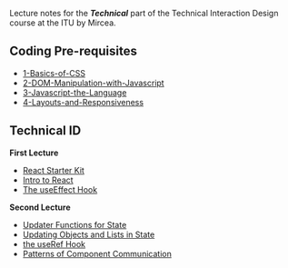 Lecture notes for the ***Technical*** part of the Technical Interaction Design course at the ITU by Mircea. 

## Coding Pre-requisites
- [1-Basics-of-CSS](Tech-TopUps/1-Basics-of-CSS.md)
- [2-DOM-Manipulation-with-Javascript](Tech-TopUps/2-DOM-Manipulation-with-Javascript.md)
- [3-Javascript-the-Language](Tech-TopUps/3-Javascript-the-Language.md)
- [4-Layouts-and-Responsiveness](Tech-TopUps/4-Layouts-and-Responsiveness.md)

  
## Technical ID

**First Lecture**
- [React Starter Kit](Lectures/T0-React-Starter-Kit.md)
- [Intro to React](Lectures/T1-Intro-to-React.md)
- [The useEffect Hook](Lectures/T3-the-useEffect-Hook)

**Second Lecture**
- [Updater Functions for State](Lectures/T4-Updater-Functions-for-State.md)
- [Updating Objects and Lists in State](Lectures/T5-Updating%20Objects%20and%20Lists%20in%20State.md)
- [the useRef Hook](Lectures/T6-React-the-useRef-Hook.md)
- [Patterns of Component Communication](Lectures/T7-Patterns%20of%20Component%20Communication.md)





